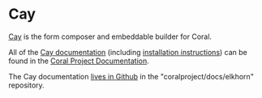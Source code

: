 # Cay

[Cay](https://github.com/coralproject/cay) is the form composer and embeddable builder for Coral.

All of the [Cay documentation](http://coral-docs.readthedocs.io/en/latest/cay/) (including [installation instructions](http://coral-docs.readthedocs.io/en/latest/cay/install/)) can be found in the [Coral Project Documentation](http://coral-docs.readthedocs.io/en/latest/).

The Cay documentation [lives in Github](https://github.com/coralproject/docs/tree/master/cay) in the "coralproject/docs/elkhorn" repository.
